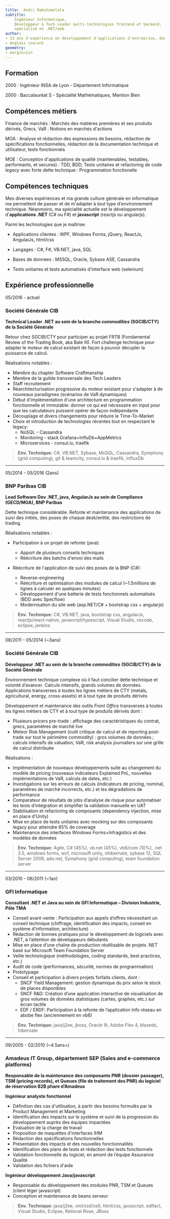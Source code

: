 ```yaml
---
title:  Andri Rakotomalala
subtitle: 
    Ingénieur Informatique,
    Développeur & Tech Leader multi-technologies frontend et backend,
    spécialisé en .NET/web
author:
- 13 ans d'expérience en développement d'applications d'entreprise, dont 8 ans en finance de marché
- Anglais courant
geometry:
- margin=1in
---
```


<link href="custom.css" rel="stylesheet" type="text/css" media="all" />



Formation
-------------

2005
: Ingénieur INSA de Lyon - Département Informatique

2000
: Baccalauréat S - Spécialité Mathématiques, Mention Bien


Compétences métiers
-------------

Finance de marchés
: Marchés des matières premières et ses produits dérivés, Grecs, VaR
: Notions en marchés d'actions

MOA
: Analyse et rédaction des expressions de besoins, rédaction de spécifications fonctionnelles, rédaction de la documentation technique et utilisateur, tests fonctionnels


MOE
: Conception d'applications de qualité (maintenables, testables, performants, et secures)
: TDD, BDD, Tests unitaires et refactoring de code *legacy* avec forte dette technique
: Programmation fonctionelle


Compétences techniques
-------------

Mes diverses expériences et ma grande culture générale en informatique me permettent de passer et de m'adapter à tout type d'environnement technique.
Néanmoins, ma spécialité actuelle est le développement d'**applications .NET** (C# ou F#) et **javascript** (reactjs ou angularjs).

Parmi les technologies que je maîtrise:

* Applications clientes
: WPF, Windows Forms, jQuery, ReactJs, AngularJs, html/css

* Langages
: C#, F#, VB.NET, java, SQL

* Bases de données
: MSSQL, Oracle, Sybase ASE, Cassandra

* Tests unitaires et tests automatisés d'interface web (selenium)


Expérience professionnelle
-------------


<div class="duree_offset">05/2016 - actuel</div>

### Société Générale CIB

**Technical Leader .NET au sein de la branche *commodities* (SGCIB/CTY) de la Société Générale**

Retour chez SGCIB/CTY pour participer au projet FRTB (Fondamental Review of the Trading Book, aka Bale III).
Fort challenge technique pour adapter le moteur de calcul existant de façon à pouvoir décupler la puissance de calcul.

Réalisations notables :

* Membre du chapter Software Craftmanship
* Membre de la guilde transversale des Tech Leaders
* Staff recruitement
* Réarchitecturisation progressive du moteur existant pour s'adapter à de nouveaux paradigmes (scénarios de VaR dynamiques)
* Début d'implémentation d'une architecture en programmation fonctionnelle et immutable: donner ce qui est nécessaire en input pour que les calculateurs puissent opérer de façon indépendante
* Découplage et divers changements pour réduire le Time-To-Market
* Choix et introduction de technologies récentes tout en respectant le legacy:
   * NoSQL - Cassandra
   * Monitoring - stack Grafana+InfluDb+AppMetrics
   * Microservices - consul.io, traefik

> **Env. Technique:** C#, VB.NET, Sybase, MsSQL, Cassandra, Symphony (grid computing), git & teamcity, consul.io & traefik, InfluxDb






---






<div class="duree_offset"> 05/2014 - 05/2016 (2ans)</div>

### BNP Paribas CIB

**Lead Software Dev .NET, java, AngularJs au sein de Compliance (GECD/MGA), BNP Paribas**

Dette technique considérable. Refonte et maintenance des applications de suivi des initiés, des poses de chaque desk/entité, des restrictions de trading.

Réalisations notables :

* Participation à un projet de refonte (java):
    * Apport de plusieurs conseils techniques
    * Réécriture des batchs d'envoi des mails

* Réécriture de l'application de suivi des poses de la BNP (C#):
    * Reverse-engineering
    * Réécriture et optimisation des modules de calcul (~1.5millions de lignes à calculer en quelques minutes)
    * Développement d'une batterie de tests fonctionnels automatisés (BDD avec Specflow)
    * Modernisation du site web (asp.NET/C# + bootstrap css + angularjs)

> **Env. Technique:** C#, VB.NET, java, bootstrap css, angularJs, reactjs/react-native, javascript/typescript, Visual Studio, vscode, eclipse, jenkins











---


<div class="duree_offset">08/2011 - 05/2014 (~3ans)</div>

### Société Générale CIB

**Développeur .NET au sein de la branche *commodities* (SGCIB/CTY) de la Société Générale**

Environnement technique complexe où il faut concilier dette technique et volonté d’avancer. Calculs intensifs, grands volumes de données. Applications transverses à toutes les lignes métiers de CTY (metals, agricultural, energy, cross-assets) et à tout type de produits dérivés

Développement et maintenance des outils *Front Office* transverses à toutes les lignes métiers de CTY et à tout type de produits dérivés dont :

* Plusieurs pricers pre-trade : affichage des caractéristiques du contrat, grecs, paramètres de marché live
* Meteor Risk Management (outil critique de calcul et de reporting post-trade sur tout le périmètre commodity) : gros volumes de données ; calculs intensifs de valuation, VaR, risk analysis journaliers sur une grille de calcul distribuée


Réalisations :

* Implémentation de nouveaux développements suite au changement du modèle de pricing (nouveaux indicateurs Explained PnL, nouvelles implémentations de VaR, calculs de dates, etc.)
* Investigations sur les erreurs de calculs (indicateurs de pricing, nominal, paramètres de marché incorrects, etc.) et les dégradations de performance
* Comparateur de résultats de jobs d’analyse de risque pour automatiser les tests d’intégration et simplifier la validation manuelle en UAT
* Stabilisation et refactoring de composants (dependency injection, mise en place d’Unity)
* Mise en place de tests unitaires avec mocking sur des composants legacy pour atteindre 65% de coverage
* Maintenance des interfaces Windows Forms+Infragistics et des modèles de données


> **Env. Technique:** Agile, C# (45%), vb.net (45%), vb6/com (10%), .net 3.5, windows forms, wcf, microsoft unity, nhibernate, sybase 12, SQL Server 2008, ado.net, Symphony (grid computing), team foundation server





---





<div class="duree_offset">03/2010 - 06/2011 (~1an)</div>

### GFI Informatique


**Consultant .NET et Java au sein de GFI Informatique – Division Industrie, Pôle TMA**

* Conseil avant-vente : Participation aux appels d’offres nécessitant un conseil technique (chiffrage, identification des impacts, conseil en système d’information, architecture)
* Rédaction de bonnes pratiques pour le développement de logiciels avec .NET, à l’attention de développeurs débutants
* Mise en place d’une chaîne de production réutilisable de projets .NET basé sur Microsoft Team Foundation Server
* Veille technologique (méthodologies, coding standards, best practices, etc.)
* Audit de code (performances, sécurité, normes de programmation)
* Prototypage
* Conseil et participation à divers projets forfaits clients, dont :
    * SNCF Yield Management: gestion dynamique du prix selon le stock de places disponibles
    * SNCF R&D: Création d’une application interactive de visualisation de gros volumes de données statistiques (cartes, graphes, etc.) sur écran tactile
    * EDF / ERDF: Participation à la refonte de l’application Info réseau en abobe flex (anciennement en vb6)


> **Env. Technique:** java/j2ee, jboss, Oracle 9i, Adobe Flex 4, blazeds, hibernate








---





<div class="duree_offset">09/2005 - 02/2010 (~4.5ans+)</div>

### Amadeus IT Group, département SEP (Sales and e-commerce platforms)


**Responsable de la maintenance des composants PNR (dossier passager), TSM (pricing records), et Queues (file de traitement des PNR) du logiciel de réservation B2B phare d’Amadeus**

**Ingénieur analyste fonctionnel**

* Définition des cas d'utilisation, à partir des besoins formulés par le Product Management et Marketing
* Identification des impacts sur le système et suivi de la progression du développement auprès des équipes impactées
* Evaluation de la charge de travail
* Proposition de maquettes d'interfaces IHM
* Rédaction des spécifications fonctionnelles
* Présentation des impacts et des nouvelles fonctionnalités
* Identification des plans de tests et rédaction des tests fonctionnels
* Validation fonctionnelle du logiciel, en amont de l’équipe Assurance Qualité
* Validation des fichiers d'aide

**Ingénieur développement Java/javascript**

* Responsable du développement des modules PNR, TSM et Queues (client léger javascript)
* Conception et maintenance de beans serveur

> **Env. Technique:** java/j2ee, xml/xsd/xslt, html/css, javascript, edifact, Visual Studio, Eclipse, Rational Rose, JBoss

